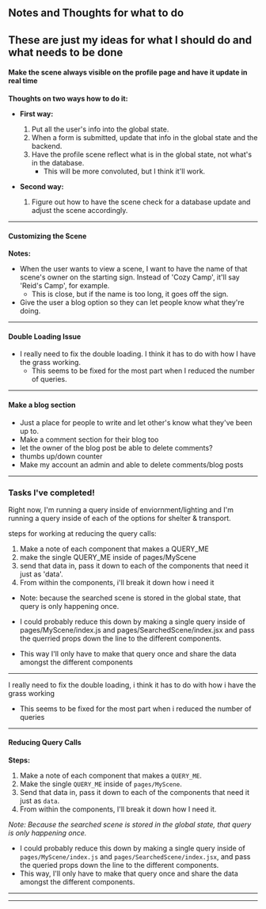 ## Notes and Thoughts for what to do
These are just my ideas for what I should do and what needs to be done
---

#### Make the scene always visible on the profile page and have it update in real time

**Thoughts on two ways how to do it:**

- **First way:**
  1. Put all the user's info into the global state.
  2. When a form is submitted, update that info in the global state and the backend.
  3. Have the profile scene reflect what is in the global state, not what's in the database.
     - This will be more convoluted, but I think it'll work.

- **Second way:**
  1. Figure out how to have the scene check for a database update and adjust the scene accordingly.

---

#### Customizing the Scene

**Notes:**
- When the user wants to view a scene, I want to have the name of that scene's owner on the starting sign. Instead of 'Cozy Camp', it'll say 'Reid's Camp', for example. 
  - This is close, but if the name is too long, it goes off the sign.
- Give the user a blog option so they can let people know what they're doing.
---




#### Double Loading Issue

- I really need to fix the double loading. I think it has to do with how I have the grass working.
  - This seems to be fixed for the most part when I reduced the number of queries.
---

#### Make a blog section
- Just a place for people to write and let other's know what they've been up to.
- Make a comment section for their blog too
- let the owner of the blog post be able to delete comments?
- thumbs up/down counter
- Make my account an admin and able to delete comments/blog posts
---



### Tasks I've completed!
Right now, I'm running a query inside of enviornment/lighting and I'm running a query inside of each of the options for shelter & transport.

steps for working at reducing the query calls:
1. Make a note of each component that makes a QUERY_ME 
2. make the single QUERY_ME inside of pages/MyScene 
3. send that data in, pass it down to each of the components that need it just as 'data'.
4. From within the components, i'll break it down how i need it

* Note: because the searched scene is stored in the global state, that query is only happening once.

- I could probably reduce this down by making a single query inside of pages/MyScene/index.js and pages/SearchedScene/index.jsx and pass the querried props down the line to the different components. 

- This way I'll only have to make that query once and share the data amongst the different components

----
I really need to fix the double loading, i think it has to do with how i have the grass working

- This seems to be fixed for the most part when i reduced the number of queries
---

#### Reducing Query Calls

**Steps:**
1. Make a note of each component that makes a `QUERY_ME`.
2. Make the single `QUERY_ME` inside of `pages/MyScene`.
3. Send that data in, pass it down to each of the components that need it just as `data`.
4. From within the components, I'll break it down how I need it.

*Note: Because the searched scene is stored in the global state, that query is only happening once.*

- I could probably reduce this down by making a single query inside of `pages/MyScene/index.js` and `pages/SearchedScene/index.jsx`, and pass the queried props down the line to the different components.
- This way, I'll only have to make that query once and share the data amongst the different components.
---




*******************************************



